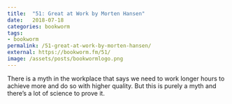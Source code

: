 ```yaml
---
title:  "51: Great at Work by Morten Hansen"
date:   2018-07-18
categories: bookworm
tags:
- bookworm
permalink: /51-great-at-work-by-morten-hansen/
external: https://bookworm.fm/51/
image: /assets/posts/bookwormlogo.png
---
```

There is a myth in the workplace that says we need to work longer hours to achieve more and do so with higher quality. But this is purely a myth and there’s a lot of science to prove it.
<!--more-->